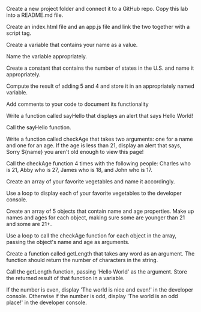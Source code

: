 Create a new project folder and connect it to a GitHub repo. Copy this lab into a README.md file.

Create an index.html file and an app.js file and link the two together with a script tag.

Create a variable that contains your name as a value.

Name the variable appropriately.

Create a constant that contains the number of states in the U.S. and name it appropriately.

Compute the result of adding 5 and 4 and store it in an appropriately named variable.

Add comments to your code to document its functionality

Write a function called sayHello that displays an alert that says Hello World!

Call the sayHello function.

Write a function called checkAge that takes two arguments: one for a name and one for an age. If the age is less than 21, display an alert that says, Sorry ${name} you aren't old enough to view this page!

Call the checkAge function 4 times with the following people: Charles who is 21, Abby who is 27, James who is 18, and John who is 17.

Create an array of your favorite vegetables and name it accordingly.

Use a loop to display each of your favorite vegetables to the developer console.

Create an array of 5 objects that contain name and age properties. Make up names and ages for each object, making sure some are younger than 21 and some are 21+.

Use a loop to call the checkAge function for each object in the array, passing the object's name and age as arguments.

Create a function called getLength that takes any word as an argument. The function should return the number of characters in the string.

Call the getLength function, passing 'Hello World' as the argument. Store the returned result of that function in a variable.

If the number is even, display 'The world is nice and even!' in the developer console. Otherwise if the number is odd, display 'The world is an odd place!' in the developer console.